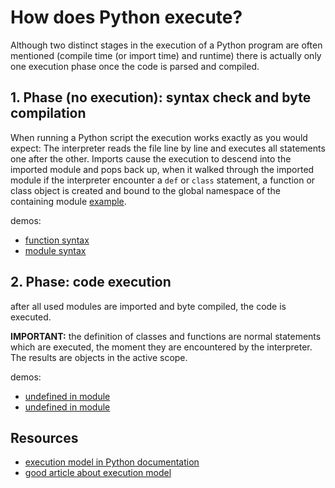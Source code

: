 # How does Python execute?

Although two distinct stages in the execution of a Python program are often mentioned (compile time (or import time) and runtime) there is actually only one execution phase once the code is parsed and compiled.

## 1. Phase (no execution): syntax check and byte compilation

When running a Python script the execution works exactly as you would expect: The interpreter reads the file line by line and executes all statements one after the other. Imports cause the execution to descend into the imported module and pops back up, when it walked through the imported module if the interpreter encounter a `def` or `class` statement, a function or class object is created and bound to the global namespace of the containing module [example](http://goo.gl/qxsj6D). 

demos:

* [function syntax](broken-syntax-in-function.py)
* [module syntax](broken-syntax-in-module.py)

## 2. Phase: code execution

after all used modules are imported and byte compiled, the code is executed.

**IMPORTANT:** the definition of classes and functions are normal statements which are executed, the moment they are encountered by the interpreter. The results are objects in the active scope.

demos:

* [undefined in module](undefined-name-in-module.py)
* [undefined in module](undefined-name-in-function.py)

## Resources

* [execution model in Python documentation](https://docs.python.org/2/reference/executionmodel.html)
* [good article about execution model](https://jeffknupp.com/blog/2013/02/14/drastically-improve-your-python-understanding-pythons-execution-model/)
